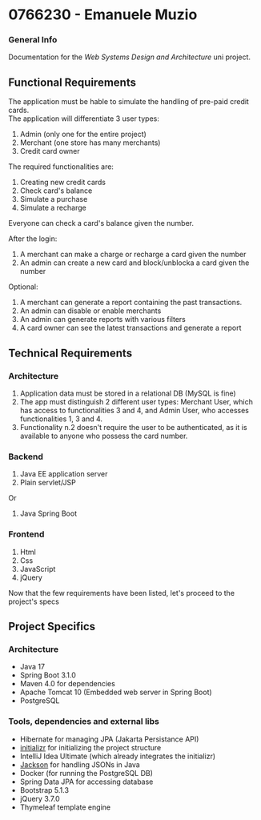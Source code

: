 # 0766230 - Emanuele Muzio

### General Info

Documentation for the *Web Systems Design and Architecture* uni project.  

## Functional Requirements

The application must be hable to simulate the handling of pre-paid credit cards.  
The application will differentiate 3 user types:

1. Admin (only one for the entire project)  
2. Merchant (one store has many merchants)  
3. Credit card owner  

The required functionalities are:

1. Creating new credit cards
2. Check card's balance
3. Simulate a purchase
4. Simulate a recharge

Everyone can check a card's balance given the number.  

After the login:

1. A merchant can make a charge or recharge a card given the number
2. An admin can create a new card and block/unblocka a card given the number

Optional:

1. A merchant can generate a report containing the past transactions.
2. An admin can disable or enable merchants
3. An admin can generate reports with various filters
4. A card owner can see the latest transactions and generate a report

## Technical Requirements

### Architecture

1. Application data must be stored in a relational DB (MySQL is fine)
2. The app must distinguish 2 different user types: Merchant User, which has access to functionalities 3 and 4, and Admin User, who accesses functionalities 1, 3 and 4.
3. Functionality n.2 doesn't require the user to be authenticated, as it is available to anyone who possess the card number.


### Backend

1. Java EE application server
2. Plain servlet/JSP

Or

1. Java Spring Boot

### Frontend

1. Html
2. Css
3. JavaScript
4. jQuery

Now that the few requirements have been listed, let's proceed to the project's specs

## Project Specifics

### Architecture

* Java 17
* Spring Boot 3.1.0
* Maven 4.0 for dependencies 
* Apache Tomcat 10 (Embedded web server in Spring Boot)
* PostgreSQL 

### Tools, dependencies and external libs

* Hibernate for managing JPA (Jakarta Persistance API)
* [initializr](https://github.com/spring-io/initializr) for initializing the project structure
* IntelliJ Idea Ultimate (which already integrates the initializr)
* [Jackson](https://github.com/FasterXML/jackson) for handling JSONs in Java
* Docker (for running the PostgreSQL DB)
* Spring Data JPA for accessing database
* Bootstrap 5.1.3
* jQuery 3.7.0
* Thymeleaf template engine